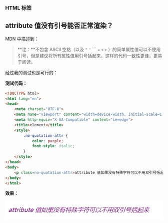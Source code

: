 ### HTML 标签

## attribute 值没有引号能否正常渲染？

MDN 中描述到：

>**注：**不包含 ASCII 空格（以及 `"` `'` ``` `=` `<` `>` ）的简单属性值可以不使用引号，但是建议将所有属性值用引号括起来，这样的代码一致性更佳，更易于阅读。

经过我的测试也是可行的：

**测试代码：**

```html
<!DOCTYPE html>
<html lang="en">
<head>
    <meta charset="UTF-8">
    <meta name="viewport" content="width=device-width, initial-scale=1.0">
    <meta http-equiv="X-UA-Compatible" content="ie=edge">
    <title>element</title>
    <style>
        .no-quotation-attr {
            color: purple;
            font-style: italic;
        }
    </style>
</head>
<body>
    <p class=no-quotation-attr>attribute 值如果没有特殊字符可以不用双引号括起来</p>
</body>
</html>
```

**效果：**

![效果图](https://github.com/tjx666/FE-Getting-Started/blob/master/notes/HTML/element/screenshots/rendering-no-quotation.png?raw=true)

